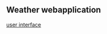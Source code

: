 ## Weather webapplication
<a href="https://darrehan.github.io/Weather-webapplication/">user interface</a>
